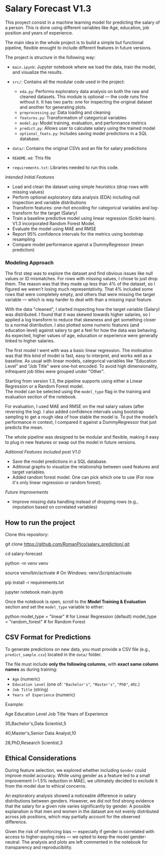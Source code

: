 # Salary Forecast V1.3

This proyect consist in a machine learning model for predicting the salary of a person. This is done using different variables like Age, education, job position and years of experience.

The main idea in the whole project is to build a simple but functional pipeline, flexible enought to include different features in future versions.

The project is structure in the following way:

- `main.ipynb`: Jupyter notebook where we load the data, train the model, and visualize the results.

- `src/`: Contains all the modular code used in the project:
  - `eda.py`: Performs exploratory data analysis on both the raw and cleaned datasets. This module is optional — the code runs fine without it. It has two parts: one for inspecting the original dataset and another for generating plots.
  - `preprocessing.py`: Data loading and cleaning
  - `features.py`: Transformation of categorical variables
  - `model.py`: Model training, evaluation, and performance metrics
  - `predict.py`: Allows user to calculate salary using the trained model
  - `optional_feats.py`: Includes saving model predictions in a SQL database.

- `data/`: Contains the original CSVs and an file for salary predictions

- `README.md`: This file
- `requirements.txt`: Libraries needed to run this code.


 _Intended Initial Features_

- Load and clean the dataset using simple heuristics (drop rows with missing values)
- Perform optional exploratory data analysis (EDA) including null inspection and variable distributions
- Transform features: one-hot encoding for categorical variables and log-transform for the target (Salary)
- Train a baseline predictive model using linear regression (Scikit-learn). V1.3 incorporated Random Forest Model.
- Evaluate the model using MAE and RMSE
- Report 95% confidence intervals for the metrics using bootstrap resampling
- Compare model performance against a DummyRegressor (mean prediction)

### Modeling Approach

The first step was to explore the dataset and find obvious issues like null values or ID mismatches. For rows with missing values, I chose to just drop them. The reason was that they made up less than 4% of the dataset, so I figured we weren't losing much representativity. That 4% included some rows that were completely empty, and others that were missing the target variable — which is way harder to deal with than a missing input feature.

With the data "cleaned", I started inspecting how the target variable (Salary) was distributed. I found that it was skewed towards higher salaries, so I applied a log transform to reduce that skewness and get something closer to a normal distribution. I also plotted some numeric features (and education level) against salary to get a feel for how the data was behaving. As expected, higher values of age, education or experience were generally linked to higher salaries.

The first model I went with was a basic linear regression. The motivation was that this kind of model is fast, easy to interpret, and works well as a baseline. As usual with linear models, categorical variables like "Education Level" and "Job Title" were one-hot encoded. To avoid high dimensionality, infrequent job titles were grouped under "Other". 

Starting from version 1.3, the pipeline supports using either a Linear Regression or a Random Forest model.  
The model can be selected using the `model_type` flag in the training and evaluation section of the notebook.

For evaluation, I used MAE and RMSE on the real salary values (after reversing the log). I also added confidence intervals using bootstrap sampling to get a rough idea of how stable the model is. To put the model’s performance in context, I compared it against a DummyRegressor that just predicts the mean.

The whole pipeline was designed to be modular and flexible, making it easy to plug in new features or swap out the model in future versions.





_Aditional Features included post V1.0_

- Save the model predictions in a SQL database.
- Aditional graphs to visualize the relationship between used features and target variables.
- Added random forest model. One can pick which one to use (For now it's only linear regression or random forest).


 _Future Improvements_

- Improve missing data handling instead of dropping rows (e.g., imputation based on correlated variables)


##  How to run the project

Clone this repository:


git clone https://github.com/RomanPico/salary_prediction/.git

cd salary-forecast

python -m venv venv

source venv/bin/activate  # On Windows: venv\Scripts\activate

pip install -r requirements.txt

jupyter notebook main.ipynb

Once the notebook is open, scroll to the **Model Training & Evaluation** section and set the `model_type` variable to either:

python
model_type = "linear"         # for Linear Regression (default)
model_type = "random_forest"  # for Random Forest


## CSV Format for Predictions

To generate predictions on new data, you must provide a CSV file (e.g., `predict_sample.csv`) located in the `data/` folder.

The file must include **only the following columns**, with **exact same column names** as during training:

- `Age` (numeric)
- `Education Level` (one of: `"Bachelor's"`, `"Master's"`, `"PhD"`, etc.)
- `Job Title` (string)
- `Years of Experience` (numeric)

Example:

Age Education Level Job Title Years of Experience

35,Bachelor's,Data Scientist,5

40,Master's,Senior Data Analyst,10

28,PhD,Research Scientist,3

##  Ethical Considerations

During feature selection, we explored whether including `Gender` could improve model accuracy. While using gender as a feature led to a small improvement (~1.5% reduction in MAE), we ultimately decided to exclude it from the model due to ethical concerns.

An exploratory analysis showed a noticeable difference in salary distributions between genders. However, we did not find strong evidence that the salary for a given role varies significantly by gender. A possible explanation is that men and women in the dataset are not evenly distributed across job positions, which may partially account for the observed difference.

Given the risk of reinforcing bias — especially if gender is correlated with access to higher-paying roles — we opted to keep the model gender-neutral. The analysis and plots are left commented in the notebook for transparency and reproducibility.

